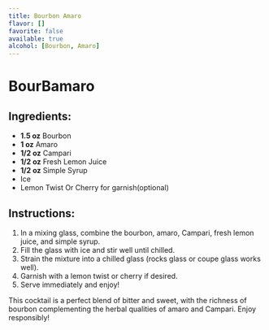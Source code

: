 ```yaml
---
title: Bourbon Amaro
flavor: []
favorite: false
available: true
alcohol: [Bourbon, Amaro]
---
```

# BourBamaro

## Ingredients:
- **1.5 oz** Bourbon
- **1 oz** Amaro
- **1/2 oz** Campari
- **1/2 oz** Fresh Lemon Juice
- **1/2 oz** Simple Syrup
- Ice
- Lemon Twist Or Cherry for garnish(optional)

## Instructions:
1. In a mixing glass, combine the bourbon, amaro, Campari, fresh lemon juice, and simple syrup.
2. Fill the glass with ice and stir well until chilled.
3. Strain the mixture into a chilled glass (rocks glass or coupe glass works well).
4. Garnish with a lemon twist or cherry if desired.
5. Serve immediately and enjoy!

This cocktail is a perfect blend of bitter and sweet, with the richness of bourbon complementing the herbal qualities of amaro and Campari. Enjoy responsibly!




